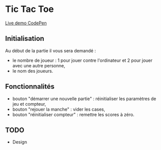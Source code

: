 # Tic Tac Toe

[Live demo CodePen](https://codepen.io/sivango/pen/jGMOWo)

## Initialisation
Au début de la partie il vous sera demandé :
- le nombre de joueur : 1 pour jouer contre l'ordinateur et 2 pour jouer avec une autre personne,
- le nom des joueurs.

## Fonctionnalités
- bouton "démarrer une nouvelle partie" : réinitialiser les paramètres de jeu et compteur,
- bouton "rejouer la manche" : vider les cases,
- bouton "réinitialiser compteur" : remettre les scores à zéro.

## TODO
- Design
